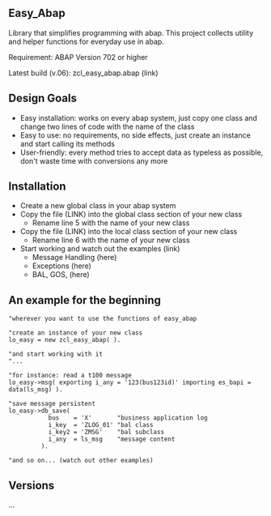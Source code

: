 ## Easy_Abap

Library that simplifies programming with abap. This project collects utility and helper functions for everyday use in abap.

Requirement: ABAP Version 702 or higher

Latest build (v.06): zcl_easy_abap.abap (link)

## Design Goals

* Easy installation: works on every abap system, just copy one class and change two lines of code with the name of the class
* Easy to use: no requirements, no side effects, just create an instance and start calling its methods
* User-friendly: every method tries to accept data as typeless as possible, don't waste time with conversions any more

## Installation

* Create a new global class in your abap system
* Copy the file (LINK) into the global class section of your new class
   * Rename line 5 with the name of your new class
* Copy the file (LINK) into the local class section of your new class
   * Rename line 6 with the name of your new class
* Start working and watch out the examples (link)
   * Message Handling (here)
   * Exceptions (here)
   * BAL, GOS, (here)

## An example for the beginning

```ABAP
"wherever you want to use the functions of easy_abap

"create an instance of your new class
lo_easy = new zcl_easy_abap( ).

"and start working with it
"...

"for instance: read a t100 message
lo_easy->msg( exporting i_any = '123(bus123id)' importing es_bapi = data(ls_msg) ).

"save message persistent
lo_easy->db_save( 
           bus    = 'X'       "business application log
           i_key  = 'ZLOG_01' "bal class
           i_key2 = 'ZMSG'    "bal subclass
           i_any  = ls_msg    "message content
         ).

"and so on... (watch out other examples)
```

## Versions

...


